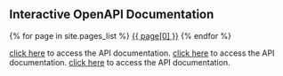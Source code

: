 ## Interactive OpenAPI Documentation

{% for page in site.pages_list %}
  <a href="{{ page[1]  }}">{{ page[0] }}</a>
{% endfor %}

[click here](/fido_authentication.html) to access the API documentation.
[click here](/tokenization.html) to access the API documentation.
[click here](/encryption.html) to access the API documentation.
